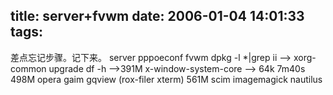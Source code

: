 title: server+fvwm
date: 2006-01-04 14:01:33
tags:
---

差点忘记步骤。记下来。 
server pppoeconf fvwm 
dpkg -l *|grep ii --&gt; xorg-common 
upgrade df -h --&gt;391M 
x-window-system-core --&gt; 64k 7m40s 498M 
opera gaim gqview (rox-filer xterm) 561M 
scim imagemagick 
nautilus
